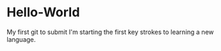 # Hello-World
My first git to submit
I'm starting the first key strokes to learning a new language.
